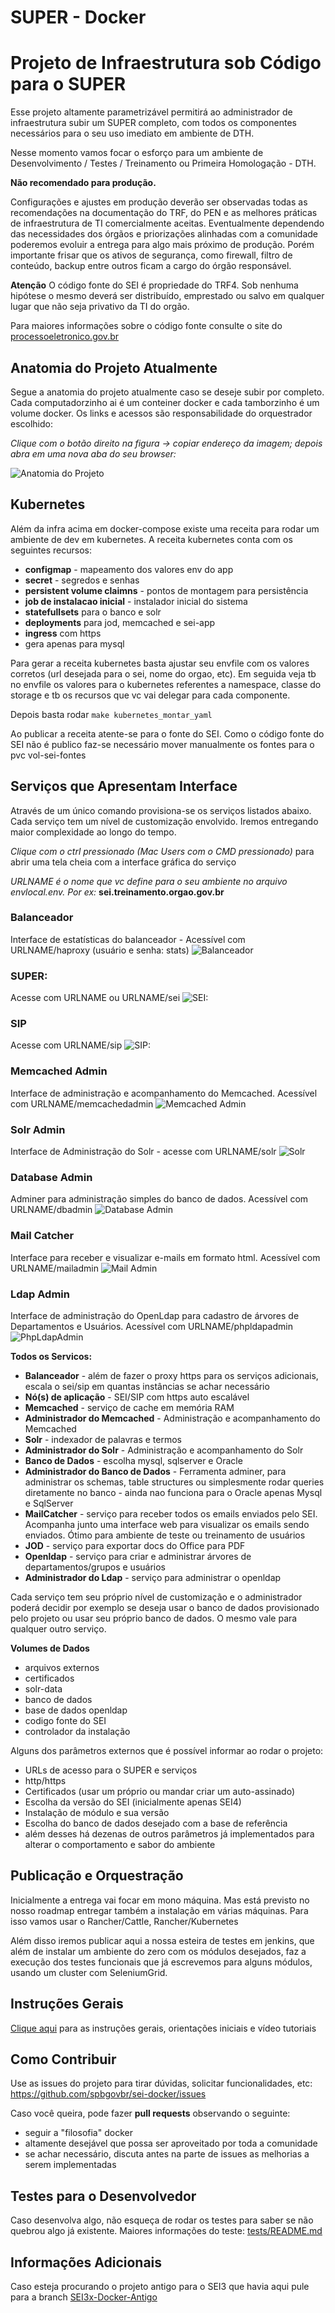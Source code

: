 # SUPER - Docker


# Projeto de Infraestrutura sob Código para o SUPER

Esse projeto altamente parametrizável permitirá ao administrador de infraestrutura subir um SUPER completo, com todos os componentes necessários para o seu uso imediato em ambiente de DTH.

Nesse momento vamos focar o esforço para um ambiente de Desenvolvimento / Testes / Treinamento ou Primeira Homologação - DTH. 

**Não recomendado para produção.** 

Configurações e ajustes em produção deverão ser observadas todas as recomendações na documentação do TRF, do PEN e as melhores práticas de infraestrutura de TI comercialmente aceitas. Eventualmente dependendo das necessidades dos órgãos e priorizações alinhadas com a comunidade poderemos evoluir a entrega para algo mais próximo de produção. Porém importante frisar que os ativos de segurança, como firewall, filtro de conteúdo, backup entre outros ficam a cargo do órgão responsável. 

**Atenção** 
O código fonte do SEI é propriedade do TRF4. Sob nenhuma hipótese o mesmo deverá ser distribuído, emprestado ou salvo em qualquer lugar que não seja privativo da TI do orgão.

Para maiores informações sobre o código fonte consulte o site do [processoeletronico.gov.br](http://processoeletronico.gov.br)

## Anatomia do Projeto Atualmente

Segue a anatomia do projeto atualmente caso se deseje subir por completo. Cada computadorzinho ai é um conteiner docker e cada tamborzinho é um volume docker. Os links e acessos são responsabilidade do orquestrador escolhido:

*Clique com o botão direito na figura -> copiar endereço da imagem; depois abra em uma nova aba do seu browser:*

![Anatomia do Projeto](https://github.com/spbgovbr/sei-docker-binarios/raw/main/docs/images/anatomia_01.jpeg)

## Kubernetes

Além da infra acima em docker-compose existe uma receita para rodar um ambiente de dev em kubernetes.
A receita kubernetes conta com os seguintes recursos:
- **configmap** - mapeamento dos valores env do app
- **secret** - segredos e senhas
- **persistent volume claimns** - pontos de montagem para persistência
- **job de instalacao inicial** - instalador inicial do sistema
- **statefullsets** para o banco e solr
- **deployments** para jod, memcached e sei-app
- **ingress** com https
- gera apenas para mysql

Para gerar a receita kubernetes basta ajustar seu envfile com os valores corretos (url desejada para o sei, nome do orgao, etc).
Em seguida veja tb no envfile os valores para o kubernetes referentes a namespace, classe do storage e tb os recursos que vc vai delegar para cada componente.

Depois basta rodar `make kubernetes_montar_yaml`

Ao publicar a receita atente-se para o fonte do SEI. Como o código fonte do SEI não é publico faz-se necessário mover manualmente os fontes para o pvc vol-sei-fontes

## Serviços que Apresentam Interface

Através de um único comando provisiona-se os serviços listados abaixo. Cada serviço tem um nível de customização envolvido. Iremos entregando maior complexidade ao longo do tempo.

*Clique com o ctrl pressionado (Mac Users com o CMD pressionado)* para abrir uma tela cheia com a interface gráfica do serviço

*URLNAME é o nome que vc define para o seu ambiente no arquivo envlocal.env. Por ex:* **sei.treinamento.orgao.gov.br**

### Balanceador
Interface de estatísticas do balanceador - Acessível com URLNAME/haproxy (usuário e senha: stats)
![Balanceador](https://github.com/spbgovbr/sei-docker-binarios/raw/main/docs/images/servicePictures/haproxy.jpg)

### SUPER: 
Acesse com URLNAME ou URLNAME/sei
![SEI:](https://github.com/spbgovbr/sei-docker-binarios/raw/main/docs/images/servicePictures/sei.jpg)


### SIP
Acesse com URLNAME/sip
![SIP:](https://github.com/spbgovbr/sei-docker-binarios/raw/main/docs/images/servicePictures/sip.jpg) 

### Memcached Admin
Interface de administração e acompanhamento do Memcached. Acessível com URLNAME/memcachedadmin
![Memcached Admin](https://github.com/spbgovbr/sei-docker-binarios/raw/main/docs/images/servicePictures/memcachedadmin.jpg)

### Solr Admin
Interface de Administração do Solr - acesse com URLNAME/solr
![Solr](https://github.com/spbgovbr/sei-docker-binarios/raw/main/docs/images/servicePictures/solradmin.jpg)

### Database Admin
Adminer para administração simples do banco de dados. Acessível com URLNAME/dbadmin
![Database Admin](https://github.com/spbgovbr/sei-docker-binarios/raw/main/docs/images/servicePictures/dbadmin.jpg)

### Mail Catcher
Interface para receber e visualizar e-mails em formato html. Acessível com URLNAME/mailadmin
![Mail Admin](https://github.com/spbgovbr/sei-docker-binarios/raw/main/docs/images/servicePictures/mailadmin.jpg)

### Ldap Admin
Interface de administração do OpenLdap para cadastro de árvores de Departamentos e Usuários. Acessível com URLNAME/phpldapadmin
![PhpLdapAdmin](https://github.com/spbgovbr/sei-docker-binarios/raw/main/docs/images/servicePictures/phpldapadmin.jpg)




**Todos os Servicos:**
- **Balanceador** - além de fazer o proxy https para os serviços adicionais, escala o sei/sip em quantas instâncias se achar necessário
- **Nó(s) de aplicação** - SEI/SIP com https auto escalável
- **Memcached** - serviço de cache em memória RAM
- **Administrador do Memcached** - Administração e acompanhamento do Memcached
- **Solr** - indexador de palavras e termos
- **Administrador do Solr** - Administração e acompanhamento do Solr
- **Banco de Dados** - escolha mysql, sqlserver e Oracle
- **Administrador do Banco de Dados** - Ferramenta adminer, para administrar os schemas, table structures ou simplesmente rodar queries diretamente no banco - ainda nao funciona para o Oracle apenas Mysql e SqlServer
- **MailCatcher** - serviço para receber todos os emails enviados pelo SEI. Acompanha junto uma interface web para visualizar os emails sendo enviados. Ótimo para ambiente de teste ou treinamento de usuários
- **JOD** - serviço para exportar docs do Office para PDF
- **Openldap** - serviço para criar e administrar árvores de departamentos/grupos e usuários
- **Administrador do Ldap** - serviço para administrar o openldap

Cada serviço tem seu próprio nível de customização e o administrador poderá decidir por exemplo se deseja usar o banco de dados provisionado pelo projeto ou usar seu próprio banco de dados.
O mesmo vale para qualquer outro serviço.

**Volumes de Dados**

- arquivos externos
- certificados
- solr-data
- banco de dados
- base de dados openldap
- codigo fonte do SEI
- controlador da instalação

Alguns dos parâmetros externos que é possível informar ao rodar o projeto:

- URLs de acesso para o SUPER e serviços
- http/https
- Certificados (usar um próprio ou mandar criar um auto-assinado)
- Escolha da versão do SEI (inicialmente apenas SEI4)
- Instalação de módulo e sua versão
- Escolha do banco de dados desejado com a base de referência
- além desses há dezenas de outros parâmetros já implementados para alterar o comportamento e sabor do ambiente

## Publicação e Orquestração

Inicialmente a entrega vai focar em mono máquina. Mas está previsto no nosso roadmap entregar também a instalação em várias máquinas. Para isso vamos usar o Rancher/Cattle, Rancher/Kubernetes 

Além disso iremos publicar aqui a nossa esteira de testes em jenkins, que além de instalar um ambiente do zero com os módulos desejados, faz a execução dos testes funcionais que já escrevemos para alguns módulos, usando um cluster com SeleniumGrid.

## Instruções Gerais

[Clique aqui](docs/README.md) para as instruções gerais, orientações iniciais e vídeo tutoriais

## Como Contribuir

Use as issues do projeto para tirar dúvidas, solicitar funcionalidades, etc: https://github.com/spbgovbr/sei-docker/issues

Caso você queira, pode fazer **pull requests** observando o seguinte:
- seguir a "filosofia" docker
- altamente desejável que possa ser aproveitado por toda a comunidade
- se achar necessário, discuta antes na parte de issues as melhorias a serem implementadas

## Testes para o Desenvolvedor

Caso desenvolva algo, não esqueça de rodar os testes para saber se não quebrou algo já existente.
Maiores informações do teste: 
[tests/README.md](tests/README.md)

## Informações Adicionais
Caso esteja procurando o projeto antigo para o SEI3 que havia aqui pule para a branch [SEI3x-Docker-Antigo](https://github.com/spbgovbr/sei-docker-antigo)
